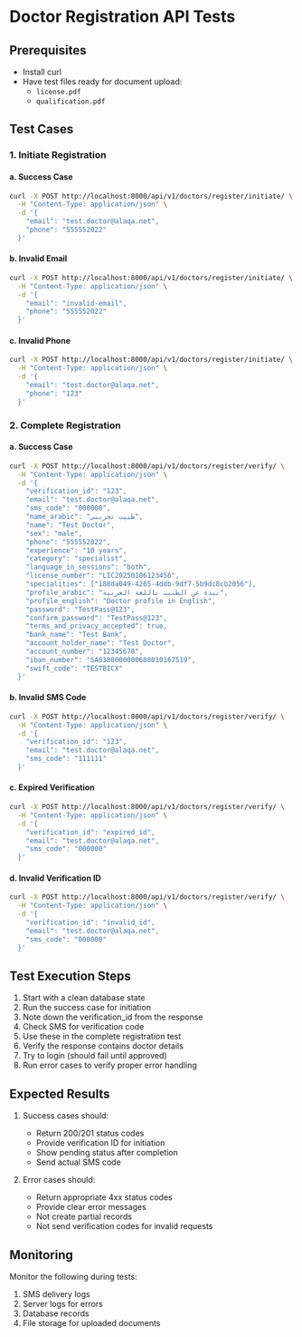 # Doctor Registration API Tests

## Prerequisites
- Install curl
- Have test files ready for document upload:
  - `license.pdf`
  - `qualification.pdf`

## Test Cases

### 1. Initiate Registration

#### a. Success Case
```bash
curl -X POST http://localhost:8000/api/v1/doctors/register/initiate/ \
  -H "Content-Type: application/json" \
  -d '{
    "email": "test.doctor@alaqa.net",
    "phone": "555552022"
  }'
```

#### b. Invalid Email
```bash
curl -X POST http://localhost:8000/api/v1/doctors/register/initiate/ \
  -H "Content-Type: application/json" \
  -d '{
    "email": "invalid-email",
    "phone": "555552022"
  }'
```

#### c. Invalid Phone
```bash
curl -X POST http://localhost:8000/api/v1/doctors/register/initiate/ \
  -H "Content-Type: application/json" \
  -d '{
    "email": "test.doctor@alaqa.net",
    "phone": "123"
  }'
```

### 2. Complete Registration

#### a. Success Case
```bash
curl -X POST http://localhost:8000/api/v1/doctors/register/verify/ \
  -H "Content-Type: application/json" \
  -d '{
    "verification_id": "123",
    "email": "test.doctor@alaqa.net",
    "sms_code": "000000",
    "name_arabic": "طبيب تجريبي",
    "name": "Test Doctor",
    "sex": "male",
    "phone": "555552022",
    "experience": "10 years",
    "category": "specialist",
    "language_in_sessions": "both",
    "license_number": "LIC20250106123456",
    "specialities": ["188da049-4265-4ddb-9df7-5b9dc8cb2056"],
    "profile_arabic": "نبذة عن الطبيب باللغة العربية",
    "profile_english": "Doctor profile in English",
    "password": "TestPass@123",
    "confirm_password": "TestPass@123",
    "terms_and_privacy_accepted": true,
    "bank_name": "Test Bank",
    "account_holder_name": "Test Doctor",
    "account_number": "12345678",
    "iban_number": "SA0380000000608010167519",
    "swift_code": "TESTBICX"
  }'
```

#### b. Invalid SMS Code
```bash
curl -X POST http://localhost:8000/api/v1/doctors/register/verify/ \
  -H "Content-Type: application/json" \
  -d '{
    "verification_id": "123",
    "email": "test.doctor@alaqa.net",
    "sms_code": "111111"
  }'
```

#### c. Expired Verification
```bash
curl -X POST http://localhost:8000/api/v1/doctors/register/verify/ \
  -H "Content-Type: application/json" \
  -d '{
    "verification_id": "expired_id",
    "email": "test.doctor@alaqa.net",
    "sms_code": "000000"
  }'
```

#### d. Invalid Verification ID
```bash
curl -X POST http://localhost:8000/api/v1/doctors/register/verify/ \
  -H "Content-Type: application/json" \
  -d '{
    "verification_id": "invalid_id",
    "email": "test.doctor@alaqa.net",
    "sms_code": "000000"
  }'
```

## Test Execution Steps

1. Start with a clean database state
2. Run the success case for initiation
3. Note down the verification_id from the response
4. Check SMS for verification code
5. Use these in the complete registration test
6. Verify the response contains doctor details
7. Try to login (should fail until approved)
8. Run error cases to verify proper error handling

## Expected Results

1. Success cases should:
   - Return 200/201 status codes
   - Provide verification ID for initiation
   - Show pending status after completion
   - Send actual SMS code

2. Error cases should:
   - Return appropriate 4xx status codes
   - Provide clear error messages
   - Not create partial records
   - Not send verification codes for invalid requests

## Monitoring

Monitor the following during tests:
1. SMS delivery logs
2. Server logs for errors
3. Database records
4. File storage for uploaded documents 